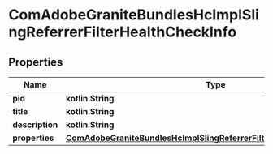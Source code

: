 
# ComAdobeGraniteBundlesHcImplSlingReferrerFilterHealthCheckInfo

## Properties
Name | Type | Description | Notes
------------ | ------------- | ------------- | -------------
**pid** | **kotlin.String** |  |  [optional]
**title** | **kotlin.String** |  |  [optional]
**description** | **kotlin.String** |  |  [optional]
**properties** | [**ComAdobeGraniteBundlesHcImplSlingReferrerFilterHealthCheckProperties**](ComAdobeGraniteBundlesHcImplSlingReferrerFilterHealthCheckProperties.md) |  |  [optional]



